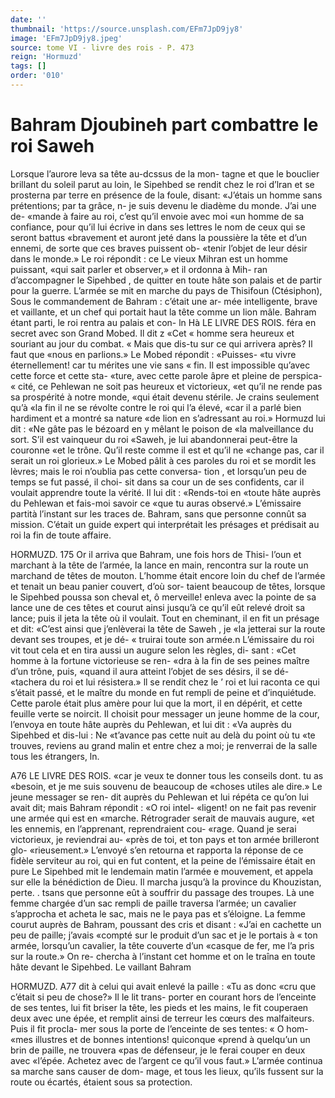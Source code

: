 ```yaml
---
date: ''
thumbnail: 'https://source.unsplash.com/EFm7JpD9jy8'
image: 'EFm7JpD9jy8.jpeg'
source: tome VI - livre des rois - P. 473
reign: 'Hormuzd'
tags: []
order: '010'
---
```


# Bahram Djoubineh part combattre le roi Saweh

Lorsque l’aurore leva sa tête au-dcssus de la mon-
tagne et que le bouclier brillant du soleil parut au loin, le Sipehbed se rendit chez le roi d’lran et se prosterna par terre en présence de la foule, disant: «J’étais un homme sans prétentions; par ta grâce,
n- je suis devenu le diadème du monde. J’ai une de- «mande à faire au roi, c’est qu’il envoie avec moi
«un homme de sa confiance, pour qu’il lui écrive
in dans ses lettres le nom de ceux qui se seront battus «bravement et auront jeté dans la poussière la tête
et d’un ennemi, de sorte que ces braves puissent ob- «tenir l’objet de leur désir dans le monde.» Le roi répondit : ce Le vieux Mihran est un homme puissant, «qui sait parler et observer,» et il ordonna à Mih- ran d’accompagner le Sipehbed , de quitter en toute hâte son palais et de partir pour la guerre. L’armée
se mit en marche du pays de Thisifoun (Ctésiphon), Sous le commandement de Bahram : c’était une ar- mée intelligente, brave et vaillante, et un chef qui portait haut la tête comme un lion mâle.
Bahram étant parti, le roi rentra au palais et con- ln
Hà LE LIVRE DES ROIS.
féra en secret avec son Grand Mobed. Il dit z «Cet
« homme sera heureux et souriant au jour du combat. « Mais que dis-tu sur ce qui arrivera après? Il faut que «nous en parlions.» Le Mobed répondit : «Puisses-
«tu vivre éternellement! car tu mérites une vie sans
« fin. Il est impossible qu’avec cette force et cette sta- «ture, avec cette parole âpre et pleine de perspica-
« cité, ce Pehlewan ne soit pas heureux et victorieux, «et qu’il ne rende pas sa prospérité à notre monde,
«qui était devenu stérile. Je crains seulement qu’à
«la fin il ne se révolte contre le roi qui l’a élevé,
«car il a parlé bien hardiment et a montré sa nature
«de lion en s’adressant au roi.» Hormuzd lui dit :
«Ne gâte pas le bézoard en y mêlant le poison de
«la malveillance du sort. S’il est vainqueur du roi «Saweh, je lui abandonnerai peut-être la couronne «et le trône. Qu’il reste comme il est et qu’il ne «change pas, car il serait un roi glorieux.»
Le Mobed pâlit à ces paroles du roi et se mordit les lèvres; mais le roi n’oublia pas cette conversa-
tion , et lorsqu’un peu de temps se fut passé, il choi-
sit dans sa cour un de ses confidents, car il voulait apprendre toute la vérité. Il lui dit : «Rends-toi en
«toute hâte auprès du Pehlewan et fais-moi savoir ce
«que tu auras observé.» L’émissaire partità l’instant
sur les traces de. Bahram, sans que personne connût sa mission. C’était un guide expert qui interprétait
les présages et prédisait au roi la fin de toute affaire.

HORMUZD. 175 Or il arriva que Bahram, une fois hors de Thisi-
l’oun et marchant à la tête de l’armée, la lance en
main, rencontra sur la route un marchand de têtes de mouton. L’homme était encore loin du chef de l’armée et tenait un beau panier couvert, d’où sor-
taient beaucoup de têtes, lorsque le Sipehbed poussa son cheval et, ô merveille! enleva avec la pointe de sa lance une de ces têtes et courut ainsi jusqu’à ce
qu’il eût relevé droit sa lance; puis il jeta la tête où
il voulait. Tout en cheminant, il en fit un présage et dit: «C’est ainsi que j’enlèverai la tête de Saweh , je
«la jetterai sur la route devant ses troupes, et je dé- « truirai toute son armée.n L’émissaire du roi vit tout
cela et en tira aussi un augure selon les règles, di- sant : «Cet homme à la fortune victorieuse se ren- «dra à la fin de ses peines maître d’un trône, puis,
«quand il aura atteint l’objet de ses désirs, il se dé- «tachera du roi et lui résistera.» ll se rendit chez le ’
roi et lui raconta ce qui s’était passé, et le maître du monde en fut rempli de peine et d’inquiétude. Cette parole était plus amère pour lui que la mort, il en dépérit, et cette feuille verte se noircit.
Il choisit pour messager un jeune homme de la cour, l’envoya en toute hâte auprès du Pehlewan, et
lui dit : «Va auprès du Sipehbed et dis-lui : Ne «t’avance pas cette nuit au delà du point où tu
«te trouves, reviens au grand malin et entre chez a moi; je renverrai de la salle tous les étrangers,
ln.

A76 LE LIVRE DES ROIS.
«car je veux te donner tous les conseils dont. tu as
«besoin, et je me suis souvenu de beaucoup de «choses utiles ale dire.» Le jeune messager se ren- dit auprès du Pehlewan et lui répéta ce qu’on lui
avait dit; mais Bahram répondit : «O roi intel- «ligent! on ne fait pas revenir une armée qui est en «marche. Rétrograder serait de mauvais augure, «et les ennemis, en l’apprenant, reprendraient cou- «rage. Quand je serai victorieux, je reviendrai au- «près de toi, et ton pays et ton armée brilleront glo- «rieusement.» L’envoyé s’en retourna et rapporta la
réponse de ce fidèle serviteur au roi, qui en fut content, et la peine de l’émissaire était en pure
Le Sipehbed mit le lendemain matin l’armée e mouvement, et appela sur elle la bénédiction de Dieu. Il marcha jusqu’à la province du Khouzistan,
perte. . tsans que personne eût à souffrir du passage des
troupes. Là une femme chargée d’un sac rempli de
paille traversa l’armée; un cavalier s’approcha et
acheta le sac, mais ne le paya pas et s’éloigne. La femme courut auprès de Bahram, poussant des cris et disant : «J’ai en cachette un peu de paille; j’avais «compté sur le produit d’un sac et je le portais à
« ton armée, lorsqu’un cavalier, la tête couverte d’un
«casque de fer, me l’a pris sur la route.» On re- chercha à l’instant cet homme et on le traîna en
toute hâte devant le Sipehbed. Le vaillant Bahram

HORMUZD. A77 dit à celui qui avait enlevé la paille : «Tu as donc
«cru que c’était si peu de chose?» Il le lit trans-
porter en courant hors de l’enceinte de ses tentes,
lui fit briser la tête, les pieds et les mains, le fit
couperaen deux avec une épée, et remplit ainsi de
terreur les cœurs des malfaiteurs. Puis il fit procla- mer sous la porte de l’enceinte de ses tentes: « O hom-
«mes illustres et de bonnes intentions! quiconque
«prend à quelqu’un un brin de paille, ne trouvera
«pas de défenseur, je le ferai couper en deux avec «l’épée. Achetez avec de l’argent ce qu’il vous faut.»
L’armée continua sa marche sans causer de dom- mage, et tous les lieux, qu’ils fussent sur la route ou écartés, étaient sous sa protection.
